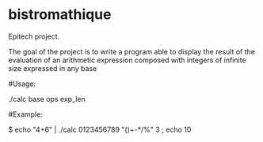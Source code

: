 # bistromathique
Epitech project.

The goal of the project is to write a program able to display the result of the evaluation of an arithmetic expression composed with integers of infinite size expressed in any base

#Usage:

./calc base ops exp_len

#Example:

$ echo "4+6" | ./calc 0123456789 "()+-*/%" 3 ; echo
10

